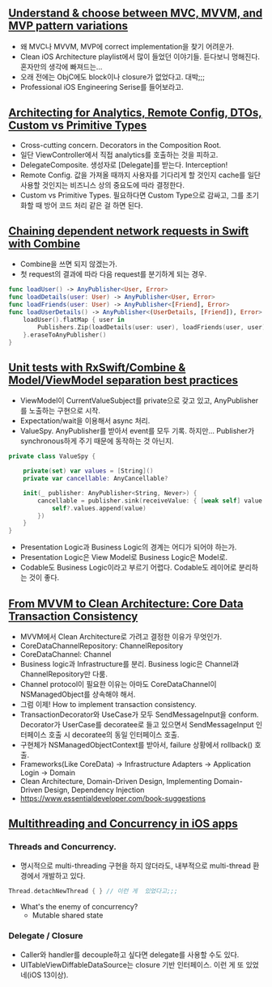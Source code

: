 ## [Understand & choose between MVC, MVVM, and MVP pattern variations](https://www.youtube.com/watch?v=nBU3cKbJsa0)
- 왜 MVC나 MVVM, MVP에 correct implementation을 찾기 어려운가.
- Clean iOS Architecture playlist에서 많이 들었던 이야기들. 듣다보니 멍해진다. 혼자만의 생각에 빠져드는...
- 오래 전에는 ObjC에도 block이나 closure가 없었다고. 대박;;;
- Professional iOS Engineering Serise를 들어보라고.

## [Architecting for Analytics, Remote Config, DTOs, Custom vs Primitive Types](https://www.youtube.com/watch?v=s3crpkXI4vA)
- Cross-cutting concern. Decorators in the Composition Root.
- 일단 ViewController에서 직접 analytics를 호출하는 것을 피하고.
- DelegateComposite. 생성자로 [Delegate]를 받는다. Interception!
- Remote Config. 값을 가져올 때까지 사용자를 기다리게 할 것인지 cache를 일단 사용할 것인지는 비즈니스 상의 중요도에 따라 결정한다.
- Custom vs Primitive Types. 필요하다면 Custom Type으로 감싸고, 그를 초기화할 때 방어 코드 처리 같은 걸 하면 된다.

## [Chaining dependent network requests in Swift with Combine](https://www.youtube.com/watch?v=fCuBe6T6sK0)
- Combine을 쓰면 되지 않겠는가.
- 첫 request의 결과에 따라 다음 request를 분기하게 되는 경우.
```Swift
func loadUser() -> AnyPublisher<User, Error>
func loadDetails(user: User) -> AnyPublisher<User, Error>
func loadFriends(user: User) -> AnyPublisher<[Friend], Error>
func loadUserDetails() -> AnyPublisher<(UserDetails, [Friend]), Error> {
    loadUser().flatMap { user in 
        Publishers.Zip(loadDetails(user: user), loadFriends(user, user))
    }.eraseToAnyPublisher()
}
```

## [Unit tests with RxSwift/Combine & Model/ViewModel separation best practices](https://www.youtube.com/watch?v=1SUFMcYjCpE)
- ViewModel이 CurrentValueSubject를 private으로 갖고 있고, AnyPublisher를 노출하는 구현으로 시작.
- Expectation/wait을 이용해서 async 처리.
- ValueSpy. AnyPublisher를 받아서 event를 모두 기록. 하지만... Publisher가 synchronous하게 주기 때문에 동작하는 것 아닌지.
```Swift
private class ValueSpy {

    private(set) var values = [String]()
    private var cancellable: AnyCancellable?

    init(_ publisher: AnyPublisher<String, Never>) {
        cancellable = publisher.sink(receiveValue: { [weak self] value in
            self?.values.append(value)
        })
    }
}
```
- Presentation Logic과 Business Logic의 경계는 어디가 되어야 하는가.
- Presentation Logic은 View Model로 Business Logic은 Model로.
- Codable도 Business Logic이라고 부르기 어렵다. Codable도 레이어로 분리하는 것이 좋다.

## [From MVVM to Clean Architecture: Core Data Transaction Consistency](https://www.youtube.com/watch?v=5MCNR4u12k8)
- MVVM에서 Clean Architecture로 가려고 결정한 이유가 무엇인가.
- CoreDataChannelRepository: ChannelRepository
- CoreDataChannel: Channel 
- Business logic과 Infrastructure를 분리. Business logic은 Channel과 ChannelRepository만 다룸.
- Channel protocol이 필요한 이유는 아마도 CoreDataChannel이 NSManagedObject를 상속해야 해서.
- 그럼 이제! How to implement transaction consistency. 
- TransactionDecorator와 UseCase가 모두 SendMessageInput을 conform. Decorator가 UserCase를 decoratee로 들고 있으면서 SendMessageInput 인터페이스 호출 시 decoratee의 동일 인터페이스 호출.
- 구현체가 NSManagedObjectContext를 받아서, failure 상황에서 rollback() 호출.
- Frameworks(Like CoreData) -> Infrastructure Adapters -> Application Login -> Domain
- Clean Architecture, Domain-Driven Design, Implementing Domain-Driven Design, Dependency Injection
- https://www.essentialdeveloper.com/book-suggestions

## [Multithreading and Concurrency in iOS apps](https://youtu.be/G6cVUcHre8Y)
### Threads and Concurrency. 
- 명시적으로 multi-threading 구현을 하지 않더라도, 내부적으로 multi-thread 환경에서 개발하고 있다.
```Swift
Thread.detachNewThread { } // 이런 게  있었다고;;;
```
- What's the enemy of concurrency?
  - Mutable shared state
### Delegate / Closure
- Caller와 handler를 decouple하고 싶다면 delegate를 사용할 수도 있다.
- UITableViewDiffableDataSource는 closure 기반 인터페이스. 이런 게 또 있었네(iOS 13이상).
